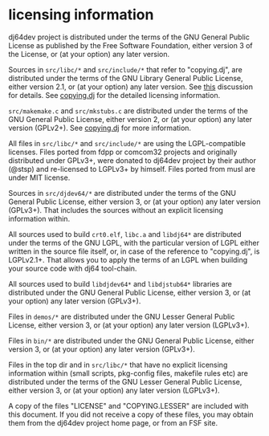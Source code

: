 # licensing information

dj64dev project is distributed under the terms of the
GNU General Public License as published by the Free Software Foundation,
either version 3 of the License, or (at your option) any later version.

Sources in `src/libc/*` and `src/include/*` that refer to "copying.dj",
are distributed under the terms of the GNU Library General Public License,
either version 2.1, or (at your option) any later version.
See
[this](https://www.delorie.com/archives/browse.cgi?p=djgpp/2024/06/29/04:14:46)
discussion for details. See [copying.dj](copying.dj/copying.dj) for
the detailed licensing information.

`src/makemake.c` and `src/mkstubs.c` are distributed under
the terms of the GNU General Public License, either version 2, or
(at your option) any later version (GPLv2+).
See [copying.dj](copying.dj/copying.dj) for more information.

All files in `src/libc/*` and `src/include/*` are using the
LGPL-compatible licenses.
Files ported from fdpp or comcom32 projects and originally distributed
under GPLv3+, were donated to dj64dev project by their author (@stsp)
and re-licensed to LGPLv3+ by himself.
Files ported from musl are under MIT license.

Sources in `src/djdev64/*` are distributed under the terms of the
GNU General Public License, either version 3, or (at your option)
any later version (GPLv3+). That includes the sources without an
explicit licensing information within.

All sources used to build `crt0.elf`, `libc.a` and `libdj64*`
are distributed under the terms of the GNU LGPL, with the particular
version of LGPL either written in the source file itself, or, in case
of the reference to "copying.dj", is LGPLv2.1+. That allows you to
apply the terms of an LGPL when building your source code with dj64
tool-chain.

All sources used to build `libdjdev64*` and `libdjstub64*` libraries
are distributed under the GNU General Public License, either version 3,
or (at your option) any later version (GPLv3+).

Files in `demos/*` are distributed under the GNU Lesser General Public
License, either version 3, or (at your option) any later version (LGPLv3+).

Files in `bin/*` are distributed under the GNU General Public License,
either version 3, or (at your option) any later version (GPLv3+).

Files in the top dir and in `src/libc/*` that have no explicit licensing
information within (small scripts, pkg-config files, makefile rules etc)
are distributed under the terms of the GNU Lesser General Public License,
either version 3, or (at your option) any later version (LGPLv3+).

A copy of the files "LICENSE" and "COPYING.LESSER" are included with this
document. If you did not receive a copy of these files, you may
obtain them from the dj64dev project home page, or from an FSF site.
